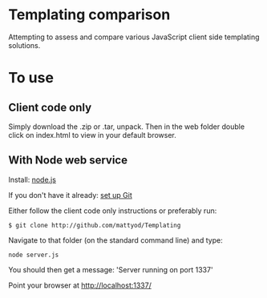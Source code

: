 # Templating comparison
Attempting to assess and compare various JavaScript client side templating solutions.

# To use

## Client code only

Simply download the .zip or .tar, unpack.
Then in the web folder double click on index.html to view in your default browser.

## With Node web service

Install: [node.js](http://nodejs.org/)

If you don't have it already: [set up Git](http://help.github.com/win-set-up-git/)
    
Either follow the client code only instructions or preferably run:

    $ git clone http://github.com/mattyod/Templating

Navigate to that folder (on the standard command line) and type:

    node server.js

You should then get a message: 'Server running on port 1337'

Point your browser at [http://localhost:1337/](http://localhost:1337/)
